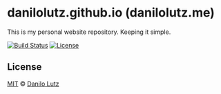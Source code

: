 # danilolutz.github.io (danilolutz.me)

This is my personal website repository. Keeping it simple.

[![Build Status](https://badgen.net/travis/danilolutz/danilolutz.github.io/master)](https://travis-ci.org/danilolutz/danilolutz.github.io)
[![License](https://badgen.net/badge/license/MIT/blue)](https://github.com/danilolutz.github.io/blob/master/LICENSE)

## License

[MIT](LICENSE) © [Danilo Lutz](https://danilolutz.me)
